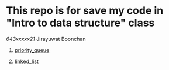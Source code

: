 # This repo is for save my code in **"Intro to data structure"** class

*643xxxxx21* Jirayuwat Boonchan 

1. [priority_queue](priority_queue/PQ.md)
 
2. [linked_list](linked_list/linked_list.md)
